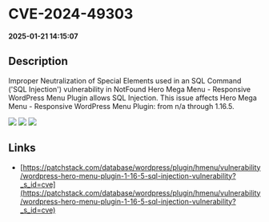 # CVE-2024-49303

**2025-01-21 14:15:07**

## Description
Improper Neutralization of Special Elements used in an SQL Command ('SQL Injection') vulnerability in NotFound Hero Mega Menu - Responsive WordPress Menu Plugin allows SQL Injection. This issue affects Hero Mega Menu - Responsive WordPress Menu Plugin: from n/a through 1.16.5.

![](https://img.shields.io/static/v1?label=Score&message=8.5&color=red)
![](https://img.shields.io/static/v1?label=Severity&message=HIGH&color=red)
![](https://img.shields.io/static/v1?label=CWE&message=SQL&color=green)

## Links
- [https://patchstack.com/database/wordpress/plugin/hmenu/vulnerability/wordpress-hero-menu-plugin-1-16-5-sql-injection-vulnerability?_s_id=cve](https://patchstack.com/database/wordpress/plugin/hmenu/vulnerability/wordpress-hero-menu-plugin-1-16-5-sql-injection-vulnerability?_s_id=cve)
